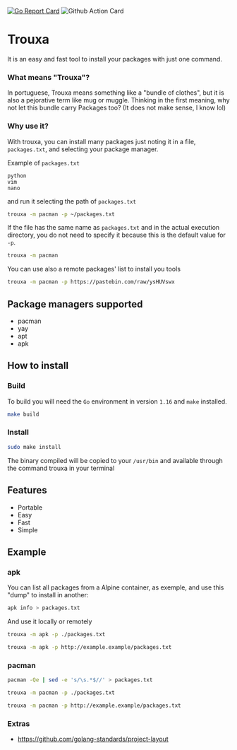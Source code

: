 [![Go Report Card](https://goreportcard.com/badge/github.com/Baianoware/trouxa)](https://goreportcard.com/report/github.com/Baianoware/trouxa)
![Github Action Card](https://github.com/Baianoware/trouxa/actions/workflows/go.yml/badge.svg)
# Trouxa

It is an easy and fast tool to install your packages with just one command.

### What means "Trouxa"?

In portuguese, Trouxa means something like a "bundle of clothes", but it is also a pejorative term like mug or muggle. 
Thinking in the first meaning, why not let this bundle carry Packages too? (It does not make sense, I know lol)

### Why use it?
With trouxa, you can install many packages just noting it in a file, `packages.txt`, and selecting your package manager.

Example of `packages.txt`
```text
python
vim
nano
```
and run it selecting the path of `packages.txt`
```sh
trouxa -m pacman -p ~/packages.txt
```
If the file has the same name as `packages.txt` and in the actual execution directory, you do not need to specify it because this is the default value for `-p`.
```sh
trouxa -m pacman
```
You can use also a remote packages' list to install you tools
```sh
trouxa -m pacman -p https://pastebin.com/raw/ysHUVswx
```


## Package managers supported
- pacman
- yay
- apt
- apk

## How to install

### Build
To build you will need the `Go` environment in version `1.16` and `make` installed.
```sh
make build
```

### Install
```sh
sudo make install 
```
The binary compiled will be copied to your `/usr/bin` and available through the command trouxa in your terminal

## Features 

- Portable
- Easy
- Fast
- Simple

## Example

### apk
You can list all packages from a Alpine container, as exemple, and use this "dump" to install in another:

```sh
apk info > packages.txt
```

And use it locally or remotely
```sh
trouxa -m apk -p ./packages.txt 
```
```sh
trouxa -m apk -p http://example.example/packages.txt 
```

### pacman 

```sh
pacman -Qe | sed -e 's/\s.*$//' > packages.txt
```
```sh
trouxa -m pacman -p ./packages.txt 
```
```sh
trouxa -m pacman -p http://example.example/packages.txt 
```

### Extras

- https://github.com/golang-standards/project-layout

